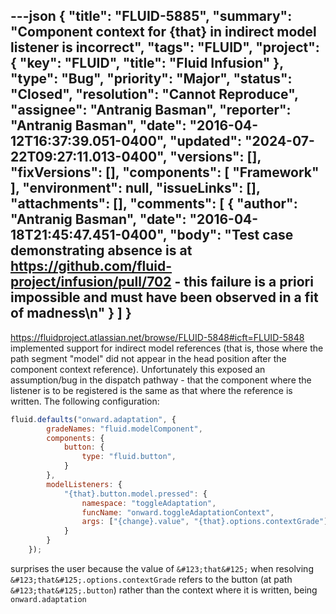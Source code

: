 ---json
{
  "title": "FLUID-5885",
  "summary": "Component context for {that} in indirect model listener is incorrect",
  "tags": "FLUID",
  "project": {
    "key": "FLUID",
    "title": "Fluid Infusion"
  },
  "type": "Bug",
  "priority": "Major",
  "status": "Closed",
  "resolution": "Cannot Reproduce",
  "assignee": "Antranig Basman",
  "reporter": "Antranig Basman",
  "date": "2016-04-12T16:37:39.051-0400",
  "updated": "2024-07-22T09:27:11.013-0400",
  "versions": [],
  "fixVersions": [],
  "components": [
    "Framework"
  ],
  "environment": null,
  "issueLinks": [],
  "attachments": [],
  "comments": [
    {
      "author": "Antranig Basman",
      "date": "2016-04-18T21:45:47.451-0400",
      "body": "Test case demonstrating absence is at <https://github.com/fluid-project/infusion/pull/702> - this failure is a priori impossible and must have been observed in a fit of madness\n"
    }
  ]
}
---
<https://fluidproject.atlassian.net/browse/FLUID-5848#icft=FLUID-5848> implemented support for indirect model references (that is, those where the path segment "model" did not appear in the head position after the component context reference). Unfortunately this exposed an assumption/bug in the dispatch pathway - that the component where the listener is to be registered is the same as that where the reference is written. The following configuration:

```javascript
fluid.defaults("onward.adaptation", {
        gradeNames: "fluid.modelComponent",
        components: {
            button: {
                type: "fluid.button",
            }
        },
        modelListeners: {
            "{that}.button.model.pressed": {
                namespace: "toggleAdaptation",
                funcName: "onward.toggleAdaptationContext",
                args: ["{change}.value", "{that}.options.contextGrade"]
            }
        }
    });
```

surprises the user because the value of `&#123;that&#125;` when resolving `&#123;that&#125;.options.contextGrade` refers to the button (at path `&#123;that&#125;.button`) rather than the context where it is written, being `onward.adaptation`

        